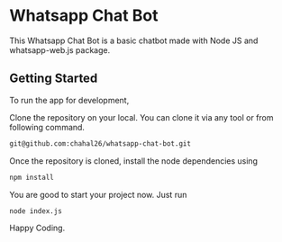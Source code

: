 # Whatsapp Chat Bot

This Whatsapp Chat Bot is a basic chatbot made with Node JS and whatsapp-web.js package.

## Getting Started

To run the app for development, 

Clone the repository on your local. You can clone it via any tool or from following command.

```sh
git@github.com:chahal26/whatsapp-chat-bot.git
```

Once the repository is cloned, install the node dependencies using

```sh
npm install
```

You are good to start your project now. Just run

```
node index.js
```

Happy Coding.